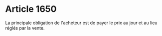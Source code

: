 # Article 1650

La principale obligation de l'acheteur est de payer le prix au jour et au lieu réglés par la vente.